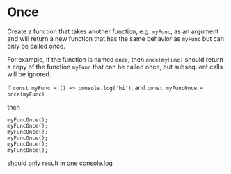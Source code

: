 # Once

Create a function that takes another function, e.g. `myFunc`, as an argument and will return a new function that has the same behavior as `myFunc`
but can only be called once.

For example, if the function is named `once`, then `once(myFunc)` should return a copy of the function `myFunc` that can be called once,
but subsequent calls will be ignored.

If `const myFunc = () => console.log('hi')`, and `const myFuncOnce = once(myFunc)`

then
```
myFuncOnce();
myFuncOnce();
myFuncOnce();
myFuncOnce();
myFuncOnce();
myFuncOnce();
```

should only result in one console.log
